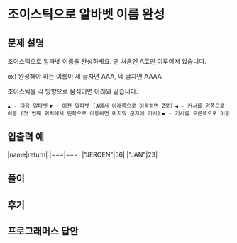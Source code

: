 # 조이스틱으로 알바벳 이름 완성

## 문제 설명
조이스틱으로 알파벳 이름을 완성하세요. 맨 처음엔 A로만 이루어져 있습니다.

ex) 완성해야 하는 이름이 세 글자면 AAA, 네 글자면 AAAA

조이스틱을 각 방향으로 움직이면 아래와 같습니다.

`▲ - 다음 알파벳`
`▼ - 이전 알파벳 (A에서 아래쪽으로 이동하면 Z로)`
`◀ - 커서를 왼쪽으로 이동 (첫 번째 위치에서 왼쪽으로 이동하면 마지막 문자에 커서)`
`▶ - 커서를 오른쪽으로 이동`

## 입출력 예
|name|return|
|===|===|
|"JEROEN"|56|
|"JAN"|23|

## 풀이



## 후기


## 프로그래머스 답안


